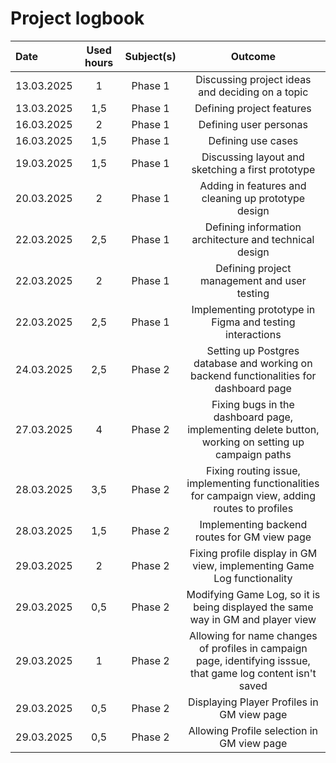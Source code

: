 # Project logbook

| Date  | Used hours | Subject(s) |  Outcome |
| :---  |     :---:      |     :---:      |     :---:      |
| 13.03.2025 | 1 | Phase 1  | Discussing project ideas and deciding on a topic  |
| 13.03.2025 | 1,5 | Phase 1  | Defining project features |
| 16.03.2025 | 2 | Phase 1  | Defining user personas |
| 16.03.2025 | 1,5 | Phase 1  | Defining use cases |
| 19.03.2025 | 1,5 | Phase 1  | Discussing layout and sketching a first prototype |
| 20.03.2025 | 2 | Phase 1  | Adding in features and cleaning up prototype design |
| 22.03.2025 | 2,5 | Phase 1  | Defining information architecture and technical design |
| 22.03.2025 | 2 | Phase 1  | Defining project management and user testing |
| 22.03.2025 | 2,5 | Phase 1  | Implementing prototype in Figma and testing interactions |
| 24.03.2025 | 2,5 | Phase 2  | Setting up Postgres database and working on backend functionalities for dashboard page |
| 27.03.2025 | 4 | Phase 2 | Fixing bugs in the dashboard page, implementing delete button, working on setting up campaign paths |
| 28.03.2025 | 3,5 | Phase 2 | Fixing routing issue, implementing functionalities for campaign view, adding routes to profiles |
| 28.03.2025 | 1,5 | Phase 2 | Implementing backend routes for GM view page |
| 29.03.2025 | 2 | Phase 2 | Fixing profile display in GM view, implementing Game Log functionality |
| 29.03.2025 | 0,5 | Phase 2 | Modifying Game Log, so it is being displayed the same way in GM and player view |
| 29.03.2025 | 1 | Phase 2 | Allowing for name changes of profiles in campaign page, identifying isssue, that game log content isn't saved |
| 29.03.2025 | 0,5 | Phase 2 | Displaying Player Profiles in GM view page |
| 29.03.2025 | 0,5 | Phase 2 | Allowing Profile selection in GM view page |
